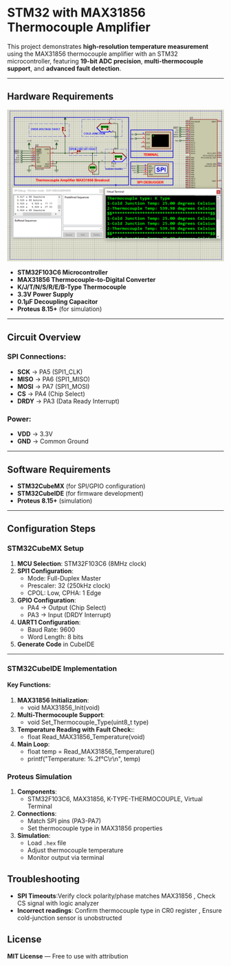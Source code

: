 # STM32 with MAX31856 Thermocouple Amplifier  

This project demonstrates **high-resolution temperature measurement** using the MAX31856 thermocouple amplifier with an STM32 microcontroller, featuring **19-bit ADC precision**, **multi-thermocouple support**, and **advanced fault detection**.

---

## Hardware Requirements  
![MAX31856 Circuit Diagram](circuit.png)  
- **STM32F103C6 Microcontroller**  
- **MAX31856 Thermocouple-to-Digital Converter**  
- **K/J/T/N/S/R/E/B-Type Thermocouple**  
- **3.3V Power Supply**  
- **0.1µF Decoupling Capacitor**  
- **Proteus 8.15+** (for simulation)  

---

## Circuit Overview  
### SPI Connections:  
- **SCK** → PA5 (SPI1_CLK)  
- **MISO** → PA6 (SPI1_MISO)  
- **MOSI** → PA7 (SPI1_MOSI)  
- **CS** → PA4 (Chip Select)  
- **DRDY** → PA3 (Data Ready Interrupt)  
### Power:  
- **VDD** → 3.3V  
- **GND** → Common Ground  

---

## Software Requirements  
- **STM32CubeMX** (for SPI/GPIO configuration)  
- **STM32CubeIDE** (for firmware development)  
- **Proteus 8.15+** (simulation)  

---

## Configuration Steps  

### STM32CubeMX Setup  
1. **MCU Selection**: STM32F103C6 (8MHz clock)  
2. **SPI1 Configuration**:  
   - Mode: Full-Duplex Master  
   - Prescaler: 32 (250kHz clock)  
   - CPOL: Low, CPHA: 1 Edge  
3. **GPIO Configuration**:  
   - PA4 → Output (Chip Select)  
   - PA3 → Input (DRDY Interrupt)  
4. **UART1 Configuration**:  
   - Baud Rate: 9600  
   - Word Length: 8 bits  
5. **Generate Code** in CubeIDE  

---

### STM32CubeIDE Implementation  
#### Key Functions:  
1. **MAX31856 Initialization**:  
    - void MAX31856_Init(void) 
2. **Multi-Thermocouple Support**:
    - void Set_Thermocouple_Type(uint8_t type)
3. **Temperature Reading with Fault Check:**:
    - float Read_MAX31856_Temperature(void)
4. **Main Loop**:
    - float temp = Read_MAX31856_Temperature()
    - printf("Temperature: %.2f°C\r\n", temp)

### Proteus Simulation  
1. **Components**:  
    - STM32F103C6, MAX31856, K-TYPE-THERMOCOUPLE, Virtual Terminal
2. **Connections**:  
    - Match SPI pins (PA3-PA7)
    - Set thermocouple type in MAX31856 properties
3. **Simulation**:  
   - Load `.hex` file  
   - Adjust thermocouple temperature
   - Monitor output via terminal

## Troubleshooting  
- **SPI Timeouts**:Verify clock polarity/phase matches MAX31856 , Check CS signal with logic analyzer
- **Incorrect readings**: Confirm thermocouple type in CR0 register , Ensure cold-junction sensor is unobstructed

## License  
**MIT License** — Free to use with attribution  
